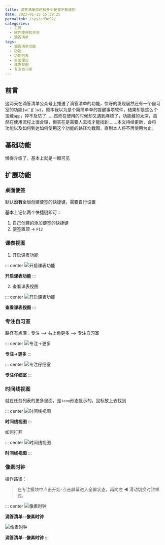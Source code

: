 ```yaml
---
title: 滴答清单你还有多少是我不知道的
date: 2023-01-15 15:39:25
permalink: /sys/cd3e92/
categories:
  - 工具
  - 软件使用和评测
  - 滴答清单
tags:
  - 滴答清单功能
  - 功能
  - 功能列表
  - 桌面便签
  - 课表视图
  - 专注自习室
---
```


## 前言

这两天在滴答清单公众号上推送了滴答清单的功能，惊讶的发现居然还有一个自习室的功能`{w(ﾟДﾟ)w}`，原本我以为是个简简单单的提醒事项软件，结果却是这么个宝藏`app`，猝不及防了......然而在使用的时候却又遇到麻烦了，功能藏的太深，虽然在使用流程上很合理，但实在是需要人去找才能找到.......本文持续更新，会将功能以及如何到达如何使用这个功能的路径均截图，直到本人将不再使用为止。

<!-- more -->

<InArticleAdsense
    data-ad-client="ca-pub-1725717718088510"
    data-ad-slot="7426219401">
</InArticleAdsense>

## 基础功能

懒得介绍了，基本上就是一眼可见

## 扩展功能

### 桌面便签

默认**没有**全局创建便签的快捷键，需要自行设置

基本上记忆两个快捷键即可：

1. 自己创建的添加便签的快捷键
2. 便签置顶 -> `F12`

### 课表视图

1. 开启课表功能

::: center
![开启课表功能](https://cdn.jsdelivr.net/gh/xingcxb/blog_img@blog1/工具/软件使用和评测/滴答清单/1.png)

**开启课表功能**
:::

2. 查看课表视图

::: center
![开启课表功能](https://cdn.jsdelivr.net/gh/xingcxb/blog_img@blog1/工具/软件使用和评测/滴答清单/2.png)

**查看课表视图**
:::

### 专注自习室

路径有点深：专注 --> 右上角更多 --> 专注自习室

::: center
![专注->更多](https://cdn.jsdelivr.net/gh/xingcxb/blog_img@blog1/工具/软件使用和评测/滴答清单/3.jpg)

**专注->更多**
:::

::: center
![专注仔细室](https://cdn.jsdelivr.net/gh/xingcxb/blog_img@blog1/工具/软件使用和评测/滴答清单/4.jpg)

**专注仔细室**
:::

### 时间线视图

就在任务列表的更多里面，是`icon`形态显示的，鼠标放上去找到

::: center
![时间线视图](https://cdn.jsdelivr.net/gh/xingcxb/blog_img@blog1/工具/软件使用和评测/滴答清单/5.gif)

**时间线视图**
:::

如何打开

::: center
![时间线视图](https://cdn.jsdelivr.net/gh/xingcxb/blog_img@blog1/工具/软件使用和评测/滴答清单/6.png)

**时间线视图**
:::

### 像素时钟

操作路径：

> 在专注模块中点击开始-点击屏幕进入全屏状态，再向左 ◀️ 滑动切换时钟样式。

::: center
![像素时钟](https://cdn.jsdelivr.net/gh/xingcxb/blog_img@blog1/工具/软件使用和评测/滴答清单/7.png)

**滴答清单--像素时钟**

![像素时钟](https://cdn.jsdelivr.net/gh/xingcxb/blog_img@blog1/工具/软件使用和评测/滴答清单/8.gif)

**滴答清单--像素时钟**
:::
